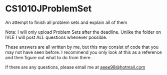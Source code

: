 # CS1010JProblemSet
An attempt to finish all problem sets and explain all of them

Note: I will only upload Problem Sets after the deadline. Unlike the folder on IVLE I will post ALL questions whenever possible.

These answers are all written by me, but this may consist of code that you may not have seen before. I recommend you only look at this as a reference and then figure out what to do from there.

If there are any questions, please email me at aeee98@hotmail.com